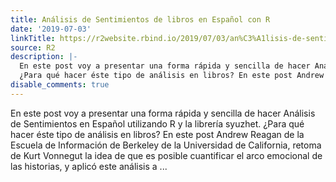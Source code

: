 ```yaml
---
title: Análisis de Sentimientos de libros en Español con R
date: '2019-07-03'
linkTitle: https://r2website.rbind.io/2019/07/03/an%C3%A1lisis-de-sentimientos-en-espa%C3%B1ol-con-r/
source: R2
description: |-
  En este post voy a presentar una forma rápida y sencilla de hacer Análisis de Sentimientos en Español utilizando R y la librería syuzhet.
  ¿Para qué hacer éste tipo de análisis en libros? En este post Andrew Reagan de la Escuela de Información de Berkeley de la Universidad de California, retoma de Kurt Vonnegut la idea de que es posible cuantificar el arco emocional de las historias, y aplicó este análisis a ...
disable_comments: true
---
```

En este post voy a presentar una forma rápida y sencilla de hacer Análisis de Sentimientos en Español utilizando R y la librería syuzhet.
¿Para qué hacer éste tipo de análisis en libros? En este post Andrew Reagan de la Escuela de Información de Berkeley de la Universidad de California, retoma de Kurt Vonnegut la idea de que es posible cuantificar el arco emocional de las historias, y aplicó este análisis a ...